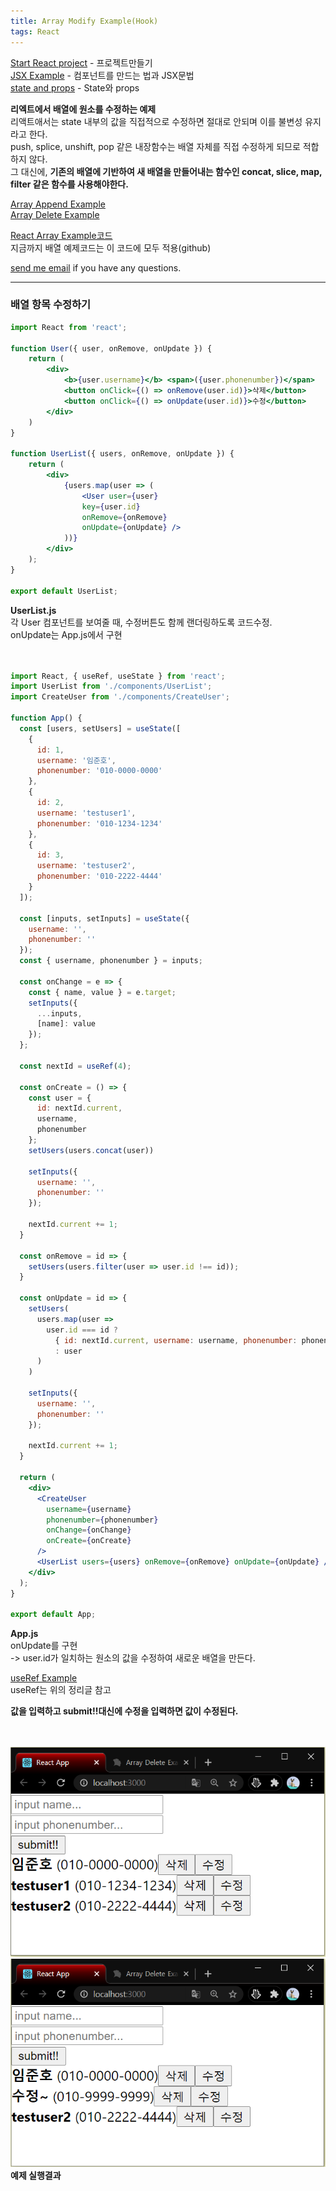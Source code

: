 ```yaml
---
title: Array Modify Example(Hook)
tags: React
---
```


[Start React project](https://limjunho.github.io/2020/09/12/Start-React.html) - 프로젝트만들기  
[JSX Example](https://limjunho.github.io/2020/09/15/JSX-Example.html) - 컴포넌트를 만드는 법과 JSX문법  
[state and props](https://limjunho.github.io/2020/09/15/state_and_props.html) - State와 props  

**리엑트에서 배열에 원소를 수정하는 예제**  
리액트애서는 state 내부의 값을 직접적으로 수정하면 절대로 안되며 이를 불변성 유지라고 한다.  
push, splice, unshift, pop 같은 내장함수는 배열 자체를 직접 수정하게 되므로 적합하지 않다.  
그 대신에, **기존의 배열에 기반하여 새 배열을 만들어내는 함수인 concat, slice, map, filter 같은 함수를 사용해야한다.**  

[Array Append Example](https://limjunho.github.io/2020/09/17/Array_Append_Example.html)  
[Array Delete Example](https://limjunho.github.io/2020/09/21/Array_Delete_Example.html)

[React Array Example코드](https://github.com/limjunho/React/tree/master/array_ex)  
지금까지 배열 예제코드는 이 코드에 모두 적용(github)  

[send me email](mailto:jewel7492@gmail.com) if you have any questions.

<!--more-->

---

### 배열 항목 수정하기   

```jsx
import React from 'react';

function User({ user, onRemove, onUpdate }) {
    return (
        <div>
            <b>{user.username}</b> <span>({user.phonenumber})</span>
            <button onClick={() => onRemove(user.id)}>삭제</button>
            <button onClick={() => onUpdate(user.id)}>수정</button>
        </div>
    )
}

function UserList({ users, onRemove, onUpdate }) {
    return (
        <div>
            {users.map(user => (
                <User user={user} 
                key={user.id} 
                onRemove={onRemove} 
                onUpdate={onUpdate} />
            ))}
        </div>
    );
}

export default UserList;
```
**UserList.js**  
각 User 컴포넌트를 보여줄 때, 수정버튼도 함께 랜더링하도록 코드수정.  
onUpdate는 App.js에서 구현  
<br />
<br />

```jsx
import React, { useRef, useState } from 'react';
import UserList from './components/UserList';
import CreateUser from './components/CreateUser';

function App() {
  const [users, setUsers] = useState([
    {
      id: 1,
      username: '임준호',
      phonenumber: '010-0000-0000'
    },
    {
      id: 2,
      username: 'testuser1',
      phonenumber: '010-1234-1234'
    },
    {
      id: 3,
      username: 'testuser2',
      phonenumber: '010-2222-4444'
    }
  ]);

  const [inputs, setInputs] = useState({
    username: '',
    phonenumber: ''
  });
  const { username, phonenumber } = inputs;

  const onChange = e => {
    const { name, value } = e.target;
    setInputs({
      ...inputs,
      [name]: value
    });
  };

  const nextId = useRef(4);

  const onCreate = () => {
    const user = {
      id: nextId.current,
      username,
      phonenumber
    };
    setUsers(users.concat(user))

    setInputs({
      username: '',
      phonenumber: ''
    });

    nextId.current += 1;
  }

  const onRemove = id => {
    setUsers(users.filter(user => user.id !== id));
  }

  const onUpdate = id => {
    setUsers(
      users.map(user =>
        user.id === id ?
          { id: nextId.current, username: username, phonenumber: phonenumber }
          : user
      )
    )

    setInputs({
      username: '',
      phonenumber: ''
    });

    nextId.current += 1;
  }

  return (
    <div>
      <CreateUser
        username={username}
        phonenumber={phonenumber}
        onChange={onChange}
        onCreate={onCreate}
      />
      <UserList users={users} onRemove={onRemove} onUpdate={onUpdate} />
    </div>
  );
}

export default App;
```
**App.js**  
onUpdate를 구현  
-> user.id가 일치하는 원소의 값을 수정하여 새로운 배열을 만든다.  

[useRef Example](https://limjunho.github.io/2020/09/21/useRef-Example.html)  
useRef는 위의 정리글 참고  

**값을 입력하고 submit!!대신에 수정을 입력하면 값이 수정된다.**  
<br />
<br />

![그림1](/assets/React/post10_array_modify_ex/1.PNG)  
![그림2](/assets/React/post10_array_modify_ex/2.PNG)  
**예제 실행결과**  